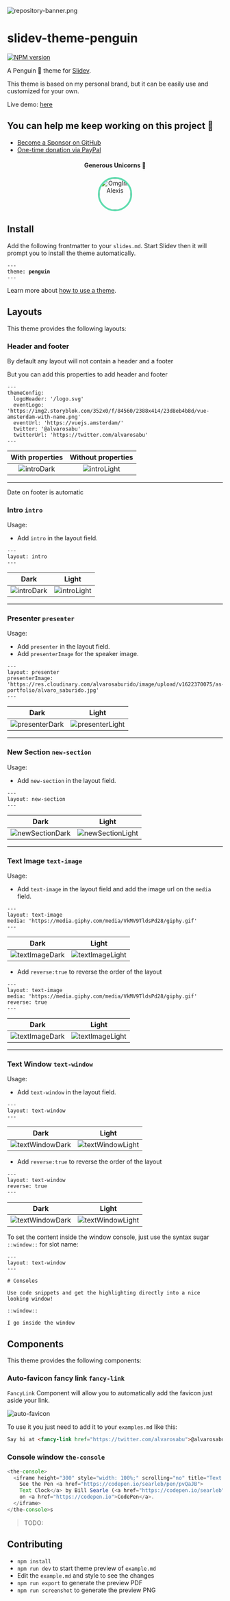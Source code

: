 ![repository-banner.png](https://res.cloudinary.com/alvarosaburido/image/upload/v1612193118/as-portfolio/Repo_Banner_kexozw.png)

# slidev-theme-penguin

[![NPM version](https://img.shields.io/npm/v/slidev-theme-penguin?color=3AB9D4&label=)](https://www.npmjs.com/package/slidev-theme-penguin)

A Penguin 🐧  theme for [Slidev](https://github.com/slidevjs/slidev).

This theme is based on my personal brand, but it can be easily use and customized for your own.

<!--
run `npm run dev` to check out the slides for more details of how to start writing a theme
-->

<!--
put some screenshots here to demonstrate your theme,
-->


Live demo: [here](https://slidev-theme-penguin.alvarosaburido.dev/)

## You can help me keep working on this project 💚

- [Become a Sponsor on GitHub](https://github.com/sponsors/alvarosaburido)
- [One-time donation via PayPal](https://paypal.me/alvarosaburido)

<h4 align="center">Generous Unicorns 🦄</h4>

<p align="center">
  <a href="https://github.com/OmgImAlexis" target="_blank" rel="noopener noreferrer" ">
    <img src="https://avatars.githubusercontent.com/u/6525926?v=4" height="72px"  style="border-radius: 100%; overflow: hidden; border: 4px solid #5EDCAE" alt="OmgImAlexis">
  </a>
</p>


## Install

Add the following frontmatter to your `slides.md`. Start Slidev then it will prompt you to install the theme automatically.

<pre><code>---
theme: <b>penguin</b>
---</code></pre>

Learn more about [how to use a theme](https://sli.dev/themes/use).

## Layouts

This theme provides the following layouts:

### Header and footer

By default any layout will not contain a header and a footer

But you can add this properties to add header and footer

```
---
themeConfig:
  logoHeader: '/logo.svg'
  eventLogo: 'https://img2.storyblok.com/352x0/f/84560/2388x414/23d8eb4b8d/vue-amsterdam-with-name.png'
  eventUrl: 'https://vuejs.amsterdam/'
  twitter: '@alvarosabu'
  twitterUrl: 'https://twitter.com/alvarosabu'
---
```
With properties            | Without properties 
:-------------------------:|:-------------------------:
![introDark](./screenshots/dark/intro.png) | ![introLight](./screenshots/dark/04.png)

---

Date on footer is automatic

### Intro `intro`

Usage:

- Add `intro` in the layout field.

```
---
layout: intro
---
```

Dark                       | Light
:-------------------------:|:-------------------------:
![introDark](./screenshots/dark/intro.png) | ![introLight](./screenshots/light/intro.png)

---

### Presenter `presenter`

Usage:

- Add `presenter` in the layout field.
- Add `presenterImage` for the speaker image.

```
---
layout: presenter
presenterImage: 'https://res.cloudinary.com/alvarosaburido/image/upload/v1622370075/as-portfolio/alvaro_saburido.jpg'
---
```

Dark                       | Light
:-------------------------:|:-------------------------:
![presenterDark](./screenshots/dark/presenter.png) | ![presenterLight](./screenshots/light/presenter.png)

---

### New Section `new-section`

Usage:

- Add `new-section` in the layout field.

```
---
layout: new-section
---
```

Dark                       | Light
:-------------------------:|:-------------------------:
![newSectionDark](./screenshots/dark/new-section.png) | ![newSectionLight](./screenshots/light/new-section.png)

---


### Text Image `text-image`

Usage:

- Add `text-image` in the layout field and add the image url on the `media` field.

```
---
layout: text-image
media: 'https://media.giphy.com/media/VkMV9TldsPd28/giphy.gif'
---
```

Dark                       | Light
:-------------------------:|:-------------------------:
![textImageDark](./screenshots/dark/text-image.png) | ![textImageLight](./screenshots/light/text-image.png)

- Add `reverse:true` to reverse the order of the layout


```
---
layout: text-image
media: 'https://media.giphy.com/media/VkMV9TldsPd28/giphy.gif'
reverse: true
---
```
Dark                       | Light
:-------------------------:|:-------------------------:
![textImageDark](./screenshots/dark/text-image-reverse.png) | ![textImageLight](./screenshots/light/text-image-reverse.png)
---

### Text Window `text-window`

Usage:

- Add `text-window` in the layout field.

```
---
layout: text-window
---
```

Dark                       | Light
:-------------------------:|:-------------------------:
![textWindowDark](./screenshots/dark/text-window.png) | ![textWindowLight](./screenshots/light/text-window.png)

- Add `reverse:true` to reverse the order of the layout


```
---
layout: text-window
reverse: true
---
```
Dark                       | Light
:-------------------------:|:-------------------------:
![textWindowDark](./screenshots/dark/text-window-reverse.png) | ![textWindowLight](./screenshots/light/text-window-reverse.png)

To set the content inside the window console, just use the syntax sugar `::window::` for slot name:

```
---
layout: text-window
---

# Consoles

Use code snippets and get the highlighting directly into a nice looking window!

::window::

I go inside the window

```

## Components

This theme provides the following components:

### Auto-favicon fancy link `fancy-link`

`FancyLink` Component will allow you to automatically add the favicon just aside your link.

![auto-favicon](./screenshots/fancy-link-component.png)

To use it you just need to add it to your `examples.md` like this:

```markdown
Say hi at <fancy-link href="https://twitter.com/alvarosabu">@alvarosabu</fancy-link>
```

### Console window `the-console`


```ts
<the-console>
  <iframe height="300" style="width: 100%;" scrolling="no" title="Text Clock" src="https://codepen.io/searleb/embed/pvQaJB?default-tab=html%2Cresult" frameborder="no" loading="lazy" allowtransparency="true" allowfullscreen="true">
    See the Pen <a href="https://codepen.io/searleb/pen/pvQaJB">
    Text Clock</a> by Bill Searle (<a href="https://codepen.io/searleb">@searleb</a>)
    on <a href="https://codepen.io">CodePen</a>.
  </iframe>
</the-console>s
```


> TODO:

## Contributing

- `npm install`
- `npm run dev` to start theme preview of `example.md`
- Edit the `example.md` and style to see the changes
- `npm run export` to generate the preview PDF
- `npm run screenshot` to generate the preview PNG
